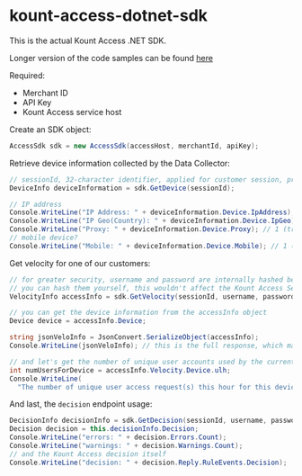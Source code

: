 # kount-access-dotnet-sdk

This is the actual Kount Access .NET SDK.

Longer version of the code samples can be found [here](https://github.com/Kount/kount-access-dotnet-sdk/wiki/)

Required:
* Merchant ID
* API Key
* Kount Access service host

Create an SDK object:
```cs
AccessSdk sdk = new AccessSdk(accessHost, merchantId, apiKey);
```

Retrieve device information collected by the Data Collector:

```cs
// sessionId, 32-character identifier, applied for customer session, provided to data collector
DeviceInfo deviceInformation = sdk.GetDevice(sessionId);

// IP address
Console.WriteLine("IP Address: " + deviceInformation.Device.IpAddress);
Console.WriteLine("IP Geo(Country): " + deviceInformation.Device.IpGeo);
Console.WriteLine("Proxy: " + deviceInformation.Device.Proxy); // 1 (true) or 0 
// mobile device?
Console.WriteLine("Mobile: " + deviceInformation.Device.Mobile); // 1 (true) or 0 (false)
```

Get velocity for one of our customers:
```cs
// for greater security, username and password are internally hashed before transmitting the request
// you can hash them yourself, this wouldn't affect the Kount Access Service
VelocityInfo accessInfo = sdk.GetVelocity(sessionId, username, password);

// you can get the device information from the accessInfo object
Device device = accessInfo.Device;

string jsonVeloInfo = JsonConvert.SerializeObject(accessInfo);
Console.WriteLine(jsonVeloInfo); // this is the full response, which may be huge

// and let's get the number of unique user accounts used by the current sessions device within the last hour
int numUsersForDevice = accessInfo.Velocity.Device.ulh;
Console.WriteLine(
  "The number of unique user access request(s) this hour for this device is:" + numUsersForDevice);
```

And last, the `decision` endpoint usage:

```cs
DecisionInfo decisionInfo = sdk.GetDecision(sessionId, username, password); // those again are hashed internally
Decision decision = this.decisionInfo.Decision;
Console.WriteLine("errors: " + decision.Errors.Count);
Console.WriteLine("warnings: " + decision.Warnings.Count);
// and the Kount Access decision itself
Console.WriteLine("decision: " + decision.Reply.RuleEvents.Decision);
```

